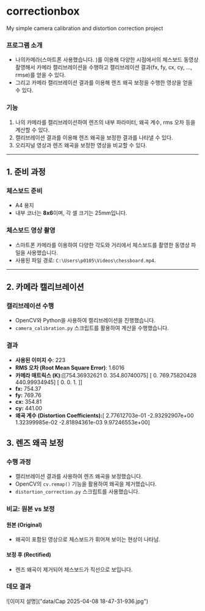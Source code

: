 # correctionbox
My simple camera calibration and  distortion correction project

### 프로그램 소개
- 나의카메라(스마트폰 사용했습니다. )를 이용해 다양한 시점에서의 체스보드 동영상 촬영해서 카메라 캘리브레이션을 수행하고 캘리브레이션 결과(fx, fy, cx, cy, …, rmse)를 얻을 수 있다.
- 그리고 카메라 캘리브레이션 결과를 이용해 렌즈 왜곡 보정을 수행한 영상을 얻을 수 있다. 


### 기능
1. 나의 카메라를 캘리브레이션하여 렌즈의 내부 파라미터, 왜곡 계수, rms 오차 등을 계산할 수 있다.
2. 캘리브레이션 결과를 이용해 렌즈 왜곡을 보정한 결과를 나타낼 수 있다.
3.  오리지널 영상과 렌즈 왜곡을 보정한 영상을 비교할 수 있다.

---

## 1. 준비 과정

### 체스보드 준비
- A4 용지
- 내부 코너는 **8x6**이며, 각 셀 크기는 25mm입니다.


### 체스보드 영상 촬영
- 스마트폰 카메라를 이용하여 다양한 각도와 거리에서 체스보드를 촬영한 동영상 파일을 사용했습니다.
- 사용된 파일 경로: `C:\Users\p0105\Videos\chessboard.mp4`.

---

## 2. 카메라 캘리브레이션

### 캘리브레이션 수행
- OpenCV와 Python을 사용하여 캘리브레이션을 진행했습니다.
- `camera_calibration.py` 스크립트를 활용하여 계산을 수행했습니다.

### 결과
- **사용된 이미지 수**: 223
- **RMS 오차 (Root Mean Square Error)**: 1.6016
- **카메라 매트릭스 (K):**[[754.36932621 0. 354.80740075] [ 0. 769.75820428 440.99934945] [ 0. 0. 1. ]]
- **fx:** 754.37
- **fy:** 769.76
- **cx:** 354.81
- **cy:** 441.00
- **왜곡 계수 (Distortion Coefficients):**[ 2.77612703e-01 -2.93292907e+00 1.32399985e-02 -2.81894361e-03 9.97246553e+00]

## 3. 렌즈 왜곡 보정

### 수행 과정
- 캘리브레이션 결과를 사용하여 렌즈 왜곡을 보정했습니다.
- OpenCV의 `cv.remap()` 기능을 활용하여 왜곡을 제거했습니다.
- `distortion_correction.py` 스크립트를 사용했습니다.

### 비교: 원본 vs 보정
#### 원본 (Original)
- 왜곡이 포함된 영상으로 체스보드가 휘어져 보이는 현상이 나타남.

#### 보정 후 (Rectified)
- 렌즈 왜곡이 제거되어 체스보드가 직선으로 보입니다.

### 데모 결과

![이미지 설명]("data/Cap 2025-04-08 18-47-31-936.jpg")


